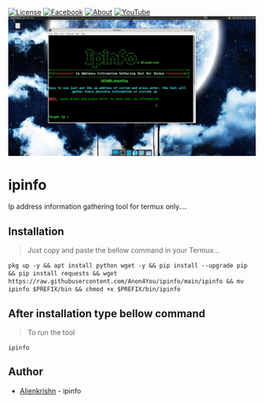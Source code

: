 [![License](https://img.shields.io/badge/Licenese-MIT-blue.svg?longCache=true&style=flat)](https://github.com/Anon4You/ipinfo/blob/main/LICENSE) [![Facebook](https://img.shields.io/badge/Facebook-Id-green)](https://www.facebook.com/alienkrishn) [![About](https://img.shields.io/badge/About-Me-red)](https://Anon4You.github.io/Alienkrishn) 
[![YouTube](https://img.shields.io/badge/You-Tube-yellow)](https://youtube.com/channel/UCeYmxYjmQfvLvFl-kbunGug) 
<img src="ipinfo.png"/>

# ipinfo
Ip address information gathering tool for termux only.... 

## Installation
> Just copy and paste the bellow command in your Termux... 
```
pkg up -y && apt install python wget -y && pip install --upgrade pip && pip install requests && wget https://raw.githubusercontent.com/Anon4You/ipinfo/main/ipinfo && mv ipinfo $PREFIX/bin && chmod +x $PREFIX/bin/ipinfo
```
## After installation type bellow command <br>
> To run the tool
```
ipinfo
```
## Author
* [Alienkrishn](https://www.instagram.com/alienkrishn) - ipinfo
